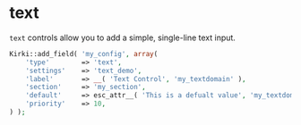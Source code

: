 # text

`text` controls allow you to add a simple, single-line text input.

```php
Kirki::add_field( 'my_config', array(
    'type'        => 'text',
    'settings'    => 'text_demo',
    'label'       => __( 'Text Control', 'my_textdomain' ),
    'section'     => 'my_section',
    'default'     => esc_attr__( 'This is a defualt value', 'my_textdomain' ),
    'priority'    => 10,
) );
```
